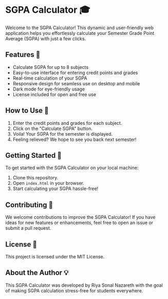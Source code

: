 # SGPA Calculator 🎓

Welcome to the SGPA Calculator! This dynamic and user-friendly web application helps you effortlessly calculate your Semester Grade Point Average (SGPA) with just a few clicks.

## Features 🌟

- Calculate SGPA for up to 8 subjects
- Easy-to-use interface for entering credit points and grades
- Real-time calculation of your SGPA
- Responsive design for seamless use on desktop and mobile
- Dark mode for eye-friendly usage
- License included for open and free use

## How to Use 📝

1. Enter the credit points and grades for each subject.
2. Click on the "Calculate SGPA" button.
3. Voila! Your SGPA for the semester is displayed.
4. Feeling relieved? We hope to see you back next semester!

## Getting Started 🚀

To get started with the SGPA Calculator on your local machine:

1. Clone this repository.
2. Open `index.html` in your browser.
3. Start calculating your SGPA hassle-free!

## Contributing 🤝

We welcome contributions to improve the SGPA Calculator! If you have ideas for new features or enhancements, feel free to open an issue or submit a pull request.

## License 📄

This project is licensed under the MIT License.

## About the Author 💡

This SGPA Calculator was developed by Riya Sonal Nazareth with the goal of making SGPA calculation stress-free for students everywhere.

